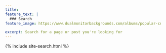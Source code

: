 ```yaml
---
title: 
feature_text: |
  ### Search
feature_image: https://www.dualmonitorbackgrounds.com/albums/popular-culture/2001aspaceodyssey-2.jpg

excerpt: Search for a page or post you're looking for
---
```


{% include site-search.html %}
